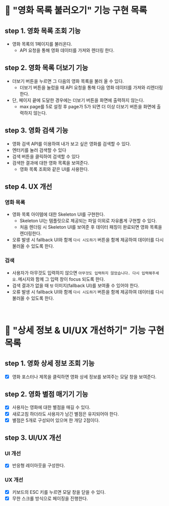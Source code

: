 # 🎯 "영화 목록 불러오기" 기능 구현 목록

## step 1. 영화 목록 조회 기능

- 영화 목록의 1페이지를 불러온다.
  - API 요청을 통해 영화 데이터를 가져와 렌더링 한다.

## step 2. 영화 목록 더보기 기능

- 더보기 버튼을 누르면 그 다음의 영화 목록을 불러 올 수 있다.
  - 더보기 버튼을 눌렀을 때 API 요청을 통해 다음 영화 데이터를 가져와 리렌더링한다.
- 단, 페이지 끝에 도달한 경우에는 더보기 버튼을 화면에 출력하지 않는다.
  - max page를 5로 설정 후 page가 5가 되면 더 이상 더보기 버튼을 화면에 출력하지 않는다.

## step 3. 영화 검색 기능

- 영화 검색 API를 이용하여 내가 보고 싶은 영화를 검색할 수 있다.
- 엔터키를 눌러 검색할 수 있다
- 검색 버튼을 클릭하여 검색할 수 있다
- 검색한 결과에 대한 영화 목록을 보여준다.
  - 영화 목록 조회와 같은 UI를 사용한다.

## step 4. UX 개선

### 영화 목록

- 영화 목록 아이템에 대한 Skeleton UI를 구현한다.
  - Skeleton UI는 템플릿으로 제공되는 파일 이외로 자유롭게 구현할 수 있다.
  - 처음 렌더링 시 Skeleton UI를 보여준 후 데이터 패칭이 완료되면 영화 목록을 렌더링한다.
- 오류 발생 시 fallback UI와 함께 `다시 시도하기` 버튼을 함께 제공하여 데이터를 다시 불러올 수 있도록 한다.

### 검색

- 사용자가 아무것도 입력하지 않으면 `아무것도 입력하지 않았습니다. 다시 입력해주세요.`메시지와 함께 그 입력 창이 focus 되도록 한다.
- 검색 결과가 없을 때 `텅` 이미지(fallback UI)를 보여줄 수 있어야 한다.
- 오류 발생 시 fallback UI와 함께 `다시 시도하기` 버튼을 함께 제공하여 데이터를 다시 불러올 수 있도록 한다.

<br />

# 🎯 "상세 정보 & UI/UX 개선하기" 기능 구현 목록

## step 1. 영화 상세 정보 조회 기능

- [x] 영화 포스터나 제목을 클릭하면 영화 상세 정보를 보여주는 모달 창을 보여준다.

## step 2. 영화 별점 매기기 기능

- [x] 사용자는 영화에 대한 별점을 매길 수 있다.
- [x] 새로고침 하더라도 사용자가 남긴 별점은 유지되어야 한다.
- [x] 별점은 5개로 구성되어 있으며 한 개당 2점이다.

## step 3. UI/UX 개선

### UI 개선

- [x] 반응형 레이아웃을 구성한다.

### UX 개선

- [x] 키보드의 ESC 키를 누르면 모달 창을 닫을 수 있다.
- [x] 무한 스크롤 방식으로 페이징을 진행한다.
